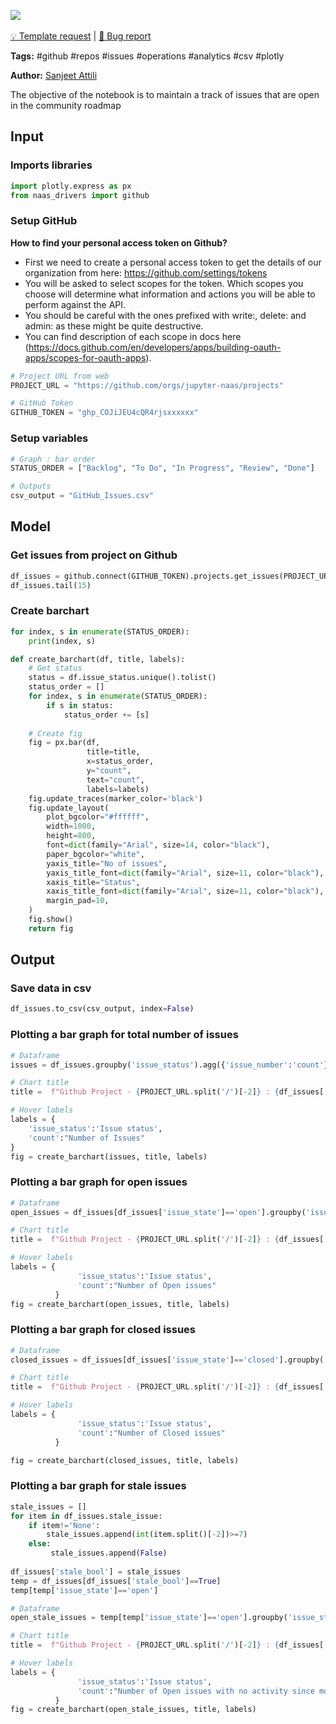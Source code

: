<a href="https://app.naas.ai/user-redirect/naas/downloader?url=https://raw.githubusercontent.com/jupyter-naas/awesome-notebooks/master/GitHub/GitHub_Track_issues_on_projects.ipynb" target="_parent"><img src="https://naasai-public.s3.eu-west-3.amazonaws.com/open_in_naas.svg"/></a><br><br><a href="https://github.com/jupyter-naas/awesome-notebooks/issues/new?assignees=&labels=&template=template-request.md&title=Tool+-+Action+of+the+notebook+">💡 Template request</a> | <a href="https://github.com/jupyter-naas/awesome-notebooks/issues/new?assignees=&labels=bug&template=bug_report.md&title=GitHub+-+Track+issues+on+projects:+Error+short+description">🚨 Bug report</a>

**Tags:** #github #repos #issues #operations #analytics #csv #plotly

**Author:** [Sanjeet Attili](https://www.linkedin.com/in/sanjeet-attili-760bab190/)

The objective of the notebook is to maintain a track of issues that are open in the community roadmap

## Input

### Imports libraries


```python
import plotly.express as px
from naas_drivers import github
```

### Setup GitHub
**How to find your personal access token on Github?** 
- First we need to create a personal access token to get the details of our organization from here: https://github.com/settings/tokens
- You will be asked to select scopes for the token. Which scopes you choose will determine what information and actions you will be able to perform against the API. 
- You should be careful with the ones prefixed with write:, delete: and admin: as these might be quite destructive. 
- You can find description of each scope in docs here (https://docs.github.com/en/developers/apps/building-oauth-apps/scopes-for-oauth-apps).


```python
# Project URL from web
PROJECT_URL = "https://github.com/orgs/jupyter-naas/projects"

# GitHub Token
GITHUB_TOKEN = "ghp_COJiJEU4cQR4rjsxxxxxx"
```

### Setup variables


```python
# Graph : bar order
STATUS_ORDER = ["Backlog", "To Do", "In Progress", "Review", "Done"]

# Outputs
csv_output = "GitHub_Issues.csv"
```

## Model

### Get issues from project on Github


```python
df_issues = github.connect(GITHUB_TOKEN).projects.get_issues(PROJECT_URL)
df_issues.tail(15)
```

### Create barchart


```python
for index, s in enumerate(STATUS_ORDER):
    print(index, s)
```


```python
def create_barchart(df, title, labels):
    # Get status
    status = df.issue_status.unique().tolist()
    status_order = []
    for index, s in enumerate(STATUS_ORDER):
        if s in status:
            status_order += [s]
    
    # Create fig
    fig = px.bar(df,
                 title=title,
                 x=status_order,
                 y="count",
                 text="count",
                 labels=labels)
    fig.update_traces(marker_color='black')
    fig.update_layout(
        plot_bgcolor="#ffffff",
        width=1000,
        height=800,
        font=dict(family="Arial", size=14, color="black"),
        paper_bgcolor="white",
        yaxis_title="No of issues",
        yaxis_title_font=dict(family="Arial", size=11, color="black"),
        xaxis_title="Status",
        xaxis_title_font=dict(family="Arial", size=11, color="black"),
        margin_pad=10,
    )
    fig.show()
    return fig
```

## Output

### Save data in csv


```python
df_issues.to_csv(csv_output, index=False)
```

### Plotting a bar graph for total number of issues


```python
# Dataframe
issues = df_issues.groupby('issue_status').agg({'issue_number':'count'}).reset_index().rename(columns={"issue_number":"count"})

# Chart title
title =  f"Github Project - {PROJECT_URL.split('/')[-2]} : {df_issues['project_name'].unique()[0]} <br><span style='font-size: 13px;'>Total issues: {issues['count'].sum()}</span>"

# Hover labels
labels = {
    'issue_status':'Issue status',
    'count':"Number of Issues"
}
fig = create_barchart(issues, title, labels)
```

### Plotting a bar graph for open issues


```python
# Dataframe
open_issues = df_issues[df_issues['issue_state']=='open'].groupby('issue_status').agg({"issue_number":'count'}).reset_index().rename(columns={'issue_number':'count'})

# Chart title
title =  f"Github Project - {PROJECT_URL.split('/')[-2]} : {df_issues['project_name'].unique()[0]} <br><span style='font-size: 13px;'>Total open issues: {open_issues['count'].sum()}</span>"

# Hover labels
labels = {
               'issue_status':'Issue status',
               'count':"Number of Open issues"
          }
fig = create_barchart(open_issues, title, labels)
```

### Plotting a bar graph for closed issues


```python
# Dataframe
closed_issues = df_issues[df_issues['issue_state']=='closed'].groupby('issue_status').agg({"issue_number":'count'}).reset_index().rename(columns={'issue_number':'count'})

# Chart title
title =  f"Github Project - {PROJECT_URL.split('/')[-2]} : {df_issues['project_name'].unique()[0]} <br><span style='font-size: 13px;'>Total closed issues: {closed_issues['count'].sum()}</span>"

# Hover labels
labels = {
               'issue_status':'Issue status',
               'count':"Number of Closed issues"
          }

fig = create_barchart(closed_issues, title, labels)
```

### Plotting a bar graph for stale issues


```python
stale_issues = []
for item in df_issues.stale_issue:
    if item!='None':
        stale_issues.append(int(item.split()[-2])>=7)
    else:
         stale_issues.append(False)
            
df_issues['stale_bool'] = stale_issues
temp = df_issues[df_issues['stale_bool']==True]
temp[temp['issue_state']=='open']

# Dataframe
open_stale_issues = temp[temp['issue_state']=='open'].groupby('issue_status').agg({"stale_bool":'count'}).reset_index().rename(columns={'stale_bool':'count'})

# Chart title
title =  f"Github Project - {PROJECT_URL.split('/')[-2]} : {df_issues['project_name'].unique()[0]} <br><span style='font-size: 13px;'>Total open stale issues: {open_stale_issues['count'].sum()}</span>"

# Hover labels
labels = {
               'issue_status':'Issue status',
               'count':"Number of Open issues with no activity since more than 7 days"
          }
fig = create_barchart(open_stale_issues, title, labels)
```
